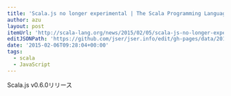 ```yaml
---
title: 'Scala.js no longer experimental | The Scala Programming Language'
author: azu
layout: post
itemUrl: 'http://scala-lang.org/news/2015/02/05/scala-js-no-longer-experimental.html'
editJSONPath: 'https://github.com/jser/jser.info/edit/gh-pages/data/2015/02/index.json'
date: '2015-02-06T09:28:04+00:00'
tags:
  - scala
  - JavaScript
---
```

Scala.js v0.6.0リリース
